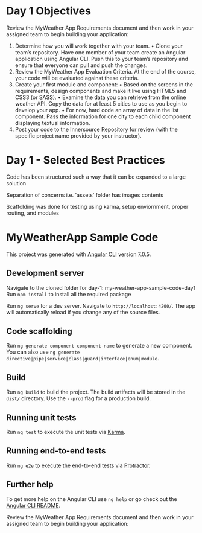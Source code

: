 # Day 1 Objectives 
Review the MyWeather App Requirements document and then work in your assigned team to begin building your application:
1.	Determine how you will work together with your team. 
•	Clone your team’s repository. Have one member of your team create an Angular application using Angular CLI.  Push this to your team’s repository and ensure that everyone can pull and push the changes.
2.	Review the MyWeather App Evaluation Criteria. At the end of the course, your code will be evaluated against these criteria. 
3.	Create your first module and component:
•	Based on the screens in the requirements, design components and make it live using HTML5 and CSS3 (or SASS).
•	Examine the data you can retrieve from the online weather API. Copy the data for at least 5 cities to use as you begin to develop your app.
•	For now, hard code an array of data in the list component. Pass the information for one city to each child component displaying textual information.
4.	Post your code to the Innersource Repository for review (with the specific project name provided by your instructor).


# Day 1 -  Selected Best Practices  

Code has been structured such a way that it can be expanded to a large solution 

Separation of concerns i.e. 'assets' folder has images contents

Scaffolding was done for testing using karma, setup enviornment, proper routing, and modules 

# MyWeatherApp Sample Code

This project was generated with [Angular CLI](https://github.com/angular/angular-cli) version 7.0.5.


## Development server
Navigate to the cloned folder for day-1: my-weather-app-sample-code-day1 
Run `npm install` to install all the required package

Run `ng serve` for a dev server. Navigate to `http://localhost:4200/`. The app will automatically reload if you change any of the source files.

## Code scaffolding

Run `ng generate component component-name` to generate a new component. You can also use `ng generate directive|pipe|service|class|guard|interface|enum|module`.

## Build

Run `ng build` to build the project. The build artifacts will be stored in the `dist/` directory. Use the `--prod` flag for a production build.

## Running unit tests

Run `ng test` to execute the unit tests via [Karma](https://karma-runner.github.io).

## Running end-to-end tests

Run `ng e2e` to execute the end-to-end tests via [Protractor](http://www.protractortest.org/).

## Further help

To get more help on the Angular CLI use `ng help` or go check out the [Angular CLI README](https://github.com/angular/angular-cli/blob/master/README.md).

Review the MyWeather App Requirements document and then work in your assigned team to begin building your application:



